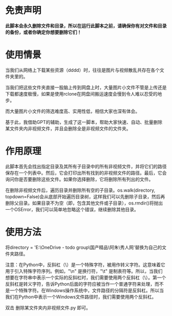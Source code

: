 # 免责声明
**此脚本会永久删除文件和目录，所以在运行此脚本之前，请确保你有对文件和目录的备份，或者你确定你想要删除它们！**

# 使用情景
当我们从网络上下载某些资源（dddd）时，往往是图片与视频散乱共存在各个文件夹里的。

当我们把这些文件夹直接一股脑上传到网盘上时，大量图片小文件不管是上传还是下载都速度极慢，如果是使用rclone在网盘间搬运速度会慢到令人难以忍受的地步。

而大量图片小文件的筛选难度高、实用性低，相信大家也深有体会。

基于此，我借助GPT的辅助，生成了这一脚本，帮助大家快速、自动、批量删除某文件夹内非视频文件，并且会删除全是非视频文件的文件夹。

# 作用原理
此脚本首先会找出指定目录及其所有子目录中的所有非视频文件，并将它们的路径保存在一个列表中。然后，它会打印出所有找到的非视频文件的路径。最后，它会询问你是否要删除这些文件。如果你选择删除，它将删除所有列出的文件。

在删除非视频文件后，遍历目录并删除所有空的子目录。os.walk(directory, topdown=False)会从底部开始遍历目录树，这样我们可以先删除子目录，然后再删除父目录。如果目录不为空（即，包含其他文件或子目录），os.rmdir()将抛出一个OSError，我们可以简单地忽略这个错误，继续删除其他目录。

# 使用方法
将directory = 'E:\\OneDrive - todo group\\国产精品\\阿朱\\秀人网'替换为自己的文件夹路径。 

注意：在Python中，反斜杠（\）是一个特殊字符，被用作转义字符。这意味着它用于引入特殊字符序列。例如，"\n" 是换行符，"\t" 是制表符等。所以，当我们想要在字符串中表示一个实际的反斜杠时，我们需要使用两个反斜杠（\）。第一个反斜杠是转义字符，告诉Python后面的字符应被当作一个普通字符来处理，而不是一个特殊字符。在Windows操作系统中，文件路径的分隔符是反斜杠。所以当我们在Python中表示一个Windows文件路径时，我们需要使用两个反斜杠。

双击 删除某文件夹内非视频文件.py 即可。

